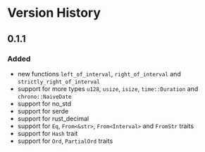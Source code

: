 # Version History

## 0.1.1
### Added

 - new functions `left_of_interval`, `right_of_interval`
   and `strictly_right_of_interval`
 - support for more types `u128`, `usize`, `isize`, `time::Duration` and
   `chrono::NaiveDate`
 - support for no_std
 - support for serde
 - support for rust_decimal
 - support for `Eq`, `From<&str>`, `From<Interval>` and `FromStr` traits
 - support for `Hash` trait
 - support for `Ord`, `PartialOrd` traits
